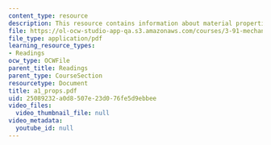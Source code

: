 ```yaml
---
content_type: resource
description: This resource contains information about material properties.
file: https://ol-ocw-studio-app-qa.s3.amazonaws.com/courses/3-91-mechanical-behavior-of-plastics-spring-2007/25089232a0d8507e23d076fe5d9ebbee_a1_props.pdf
file_type: application/pdf
learning_resource_types:
- Readings
ocw_type: OCWFile
parent_title: Readings
parent_type: CourseSection
resourcetype: Document
title: a1_props.pdf
uid: 25089232-a0d8-507e-23d0-76fe5d9ebbee
video_files:
  video_thumbnail_file: null
video_metadata:
  youtube_id: null
---
```


